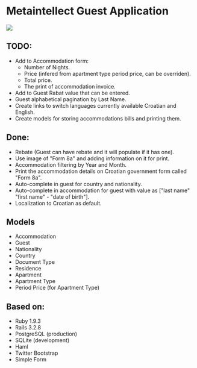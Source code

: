 # Metaintellect Guest Application

![](https://github.com/xajler/mi-guest/raw/master/doc/miguest.png)

## TODO:
* Add to Accommodation form:
  * Number of Nights.
  * Price (infered from apartment type period price, can be overriden).
  * Total price.
  * The print of accommodation invoice.
* Add to Guest Rabat value that can be entered.
* Guest alphabetical pagination by Last Name.
* Create links to switch languages currently available Croatian and English.
* Create models for storing accommodations bills and printing them.

## Done:
* Rebate (Guest can have rebate and it will populate if it has one).
* Use image of "Form 8a" and adding information on it for print.
* Accommodation filtering by Year and Month.
* Print the accommodation details on Croatian government form called "Form 8a".
* Auto-complete in guest for country and nationality.
* Auto-complete in accommodation for guest with value as ["last name" "first name" - "date of birth"].
* Localization to Croatian as default.

## Models
* Accommodation
* Guest
* Nationality
* Country
* Document Type
* Residence
* Apartment
* Apartment Type
* Period Price (for Apartment Type)

## Based on:
* Ruby 1.9.3
* Rails 3.2.8
* PostgreSQL (production)
* SQLite (development)
* Haml
* Twitter Bootstrap
* Simple Form
